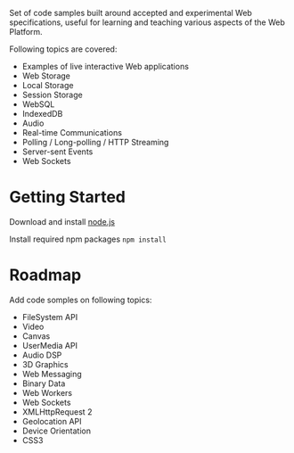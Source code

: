 ﻿Set of code samples built around accepted and experimental Web specifications, useful for learning and teaching various aspects of the Web Platform.

Following topics are covered:
* Examples of live interactive Web applications
* Web Storage
 * Local Storage
 * Session Storage
* WebSQL
* IndexedDB
* Audio
* Real-time Communications
 * Polling / Long-polling / HTTP Streaming
 * Server-sent Events
 * Web Sockets


Getting Started
================
Download and install [node.js]

Install required npm packages
```npm install```


Roadmap
=======
Add code somples on following topics:

* FileSystem API
* Video
* Canvas
* UserMedia API
* Audio DSP
* 3D Graphics
* Web Messaging
* Binary Data
* Web Workers
* Web Sockets
* XMLHttpRequest 2
* Geolocation API
* Device Orientation
* CSS3


[node.js]:http://nodejs.org
